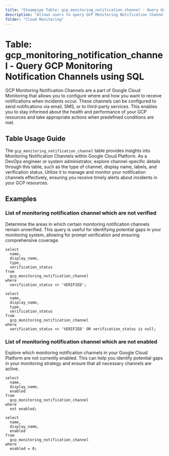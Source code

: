 ```yaml
---
title: "Steampipe Table: gcp_monitoring_notification_channel - Query GCP Monitoring Notification Channels using SQL"
description: "Allows users to query GCP Monitoring Notification Channels, specifically to retrieve channel-specific details such as type, display name, labels, and verification status."
folder: "Cloud Monitoring"
---
```


# Table: gcp_monitoring_notification_channel - Query GCP Monitoring Notification Channels using SQL

GCP Monitoring Notification Channels are a part of Google Cloud Monitoring that allows you to configure where and how you want to receive notifications when incidents occur. These channels can be configured to send notifications via email, SMS, or to third-party services. This enables you to stay informed about the health and performance of your GCP resources and take appropriate actions when predefined conditions are met.

## Table Usage Guide

The `gcp_monitoring_notification_channel` table provides insights into Monitoring Notification Channels within Google Cloud Platform. As a DevOps engineer or system administrator, explore channel-specific details through this table, such as the type of channel, display name, labels, and verification status. Utilize it to manage and monitor your notification channels effectively, ensuring you receive timely alerts about incidents in your GCP resources.

## Examples

### List of monitoring notification channel which are not verified
Determine the areas in which certain monitoring notification channels remain unverified. This query is useful for identifying potential gaps in your monitoring system, allowing for prompt verification and ensuring comprehensive coverage.

```sql+postgres
select
  name,
  display_name,
  type,
  verification_status
from
  gcp_monitoring_notification_channel
where
  verification_status <> 'VERIFIED';
```

```sql+sqlite
select
  name,
  display_name,
  type,
  verification_status
from
  gcp_monitoring_notification_channel
where
  verification_status <> 'VERIFIED' OR verification_status is null;
```

### List of monitoring notification channel which are not enabled
Explore which monitoring notification channels in your Google Cloud Platform are not currently enabled. This can help you identify potential gaps in your monitoring strategy and ensure that all necessary channels are active.

```sql+postgres
select
  name,
  display_name,
  enabled
from
  gcp_monitoring_notification_channel
where
  not enabled;
```

```sql+sqlite
select
  name,
  display_name,
  enabled
from
  gcp_monitoring_notification_channel
where
  enabled = 0;
```